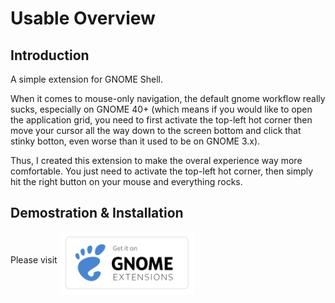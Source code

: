 # Usable Overview
## Introduction
A simple extension for GNOME Shell.  
  
When it comes to mouse-only navigation, the default gnome workflow really sucks, 
especially on GNOME 40+ (which means if you would like to open the application grid, 
you need to first activate the top-left hot corner then move your cursor all the way down to the screen bottom and click that stinky botton, 
even worse than it used to be on GNOME 3.x).  
  
Thus, I created this extension to make the overal experience way more comfortable. You just need to activate the top-left hot corner, 
then simply hit the right button on your mouse and everything rocks.
## Demostration & Installation
Please visit
[<img src="https://raw.githubusercontent.com/andyholmes/gnome-shell-extensions-badge/master/get-it-on-ego.svg?sanitize=true" alt="Get it on GNOME Extensions" height="100" align="middle">](https://extensions.gnome.org/extension/4895/usable-overview/)
